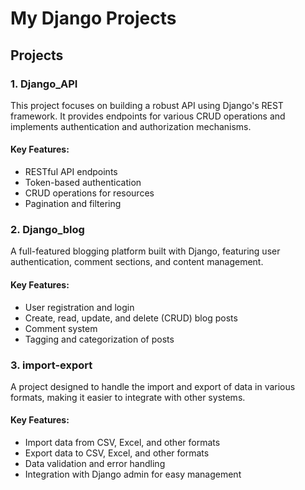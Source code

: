 # My Django Projects

## Projects

### 1. Django_API
This project focuses on building a robust API using Django's REST framework. It provides endpoints for various CRUD operations and implements authentication and authorization mechanisms.

#### Key Features:
- RESTful API endpoints
- Token-based authentication
- CRUD operations for resources
- Pagination and filtering

### 2. Django_blog
A full-featured blogging platform built with Django, featuring user authentication, comment sections, and content management.

#### Key Features:
- User registration and login
- Create, read, update, and delete (CRUD) blog posts
- Comment system
- Tagging and categorization of posts

### 3. import-export
A project designed to handle the import and export of data in various formats, making it easier to integrate with other systems.

#### Key Features:
- Import data from CSV, Excel, and other formats
- Export data to CSV, Excel, and other formats
- Data validation and error handling
- Integration with Django admin for easy management
